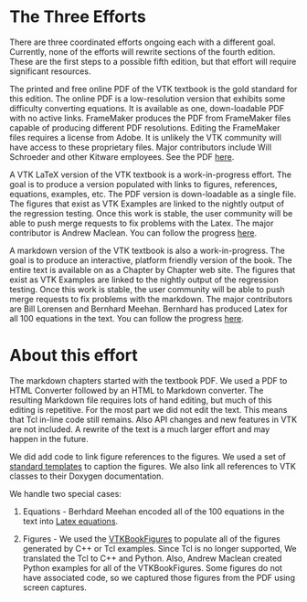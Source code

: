 
# The Three Efforts
There are three coordinated efforts ongoing each with a different goal. Currently, none of the efforts will rewrite sections of the fourth edition. These are the first steps to a possible fifth edition, but that effort will require significant resources.

The printed and free online PDF of the VTK textbook is the gold standard for this edition. The online PDF is a low-resolution version that exhibits some difficulty converting equations. It is available as one, down-loadable PDF with no active links. FrameMaker produces the PDF from FrameMaker files capable of producing different PDF resolutions. Editing the FrameMaker files requires a license from Adobe. It is unlikely the VTK community will have access to these proprietary files. Major contributors include Will Schroeder and other Kitware employees. See the PDF [here](https://www.vtk.org/vtk-textbook/).

A VTK LaTeX version of the VTK textbook is a work-in-progress effort. The goal is to produce a version populated with links to figures, references, equations, examples, etc. The PDF version is down-loadable as a single file. The figures that exist as VTK Examples are linked to the nightly output of the regression testing. Once this work is stable, the user community will be able to push merge requests to fix problems with the Latex. The major contributor is Andrew Maclean. You can follow the progress [here](https://kitware.github.io/vtk-examples/site/VTKBookLaTeX/VTKTextBook/).

A markdown version of the VTK textbook is also a work-in-progress. The goal is to produce an interactive, platform friendly version of the book. The entire text is available on as a Chapter by Chapter web site. The figures that exist as VTK Examples are linked to the nightly output of the regression testing. Once this work is stable, the user community will be able to push merge requests to fix problems with the markdown. The major contributors are Bill Lorensen and Bernhard Meehan. Bernhard has produced Latex for all 100 equations in the text. You can follow the progress [here](https://github.com/Kitware/vtk-book).

# About this effort

The markdown chapters started with the textbook PDF. We used a PDF to HTML Converter followed by an HTML to Markdown converter. The resulting Markdown file requires lots of hand editing, but much of this editing is repetitive. For the most part we did not edit the text. This means that Tcl in-line code still remains. Also API changes and new features in VTK are not included. A rewrite of the text is a much larger effort and may happen in the future.

We did add code to link figure references to the figures. We used a set of [standard templates](Figures/FigureTemplates.txt) to caption the figures. We also link all references to VTK classes to their Doxygen documentation.

We handle two special cases:

1) Equations - Berhdard Meehan encoded all of the 100 equations in the text into [Latex equations](Figures/Equations.txt).

2) Figures - We used the [VTKBookFigures](https://kitware.github.io/vtk-examples/site/VTKBookFigures) to populate all of the figures generated by C++ or Tcl examples. Since Tcl is no longer supported, We translated the Tcl to C++ and Python. Also, Andrew Maclean created Python examples for all of the VTKBookFigures. Some figures do not have associated code, so we captured those figures from the PDF using screen captures.
